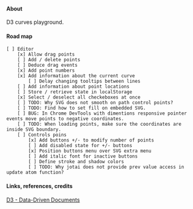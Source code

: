 #### About

D3 curves playground.

#### Road map

    [ ] Editor
        [x] Allow drag points
        [ ] Add / delete points
        [ ] Deduce drag events
        [x] Add point numbers
        [x] Add information about the current curve
            [ ] Delay changing tooltips between lines
        [ ] Add information about point locations
        [ ] Store / retrieve state in localStorage
        [x] Select / deselect all checkeboxes at once
        [ ] TODO: Why SVG does not smooth on path control points?
        [ ] TODO: Find how to set fill on embedded SVG.
        [ ] BUG: In Chrome DevTools with dimentions responsive pointer events move points to negative coordinates.
        [ ] TODO: When loading points, make sure the coordinates are inside SVG boundary.
        [ ] Controls poins
            [x] Add buttons +/- to modify number of points
            [ ] Add disabled state for +/- buttons
            [x] Position buttons menu over SVG extra menu
            [ ] Add italic font for inactive buttons
            [ ] Define stroke and shadow colors
            [ ] TODO: Why jotai does not provide prev value access in update atom function?

#### Links, references, credits

[D3 - Data-Driven Documents](https://github.com/d3/d3/wiki)
